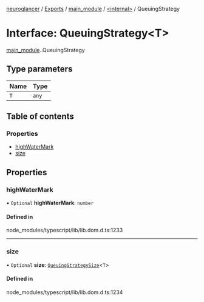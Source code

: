 [neuroglancer](../README.md) / [Exports](../modules.md) / [main\_module](../modules/main_module.md) / [<internal\>](../modules/main_module._internal_.md) / QueuingStrategy

# Interface: QueuingStrategy<T\>

[main_module](../modules/main_module.md).[<internal>](../modules/main_module._internal_.md).QueuingStrategy

## Type parameters

| Name | Type |
| :------ | :------ |
| `T` | `any` |

## Table of contents

### Properties

- [highWaterMark](main_module._internal_.QueuingStrategy.md#highwatermark)
- [size](main_module._internal_.QueuingStrategy.md#size)

## Properties

### highWaterMark

• `Optional` **highWaterMark**: `number`

#### Defined in

node_modules/typescript/lib/lib.dom.d.ts:1233

___

### size

• `Optional` **size**: [`QueuingStrategySize`](main_module._internal_.QueuingStrategySize.md)<`T`\>

#### Defined in

node_modules/typescript/lib/lib.dom.d.ts:1234
